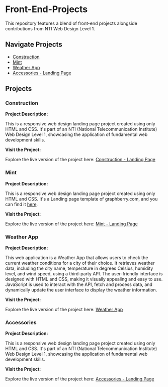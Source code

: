 # Front-End-Projects

This repository features a blend of front-end projects alongside contributions from NTI Web Design Level 1.

## Navigate Projects
- [Construction](#construction)
- [Mint](#mint)
- [Weather App](#weather-app)
- [Accessories - Landing Page](#accessories)

## Projects

### Construction
**Project Description:**

This is a responsive web design landing page project created using only HTML and CSS. It's part of an NTI (National Telecommunication Institute) Web Design Level 1, showcasing the application of fundamental web development skills.

**Visit the Project:**

Explore the live version of the project here: [Construction - Landing Page](https://mahmouddwidar.github.io/Front-End-Projects/Construction/)

### Mint
**Project Description:**

This is a responsive web design landing page project created using only HTML and CSS. It's a Landing page template of graphberry.com, and you can find it [here](https://www.graphberry.com/item/mint-minimal-portfolio-psd-template).

**Visit the Project:**

Explore the live version of the project here: [Mint - Landing Page](https://mahmouddwidar.github.io/Front-End-Projects/Mint/)

### Weather App
**Project Description:**

This web application is a Weather App that allows users to check the current weather conditions for a city of their choice. It retrieves weather data, including the city name, temperature in degrees Celsius, humidity level, and wind speed, using a third-party API. The user-friendly interface is designed with HTML and CSS, making it visually appealing and easy to use. JavaScript is used to interact with the API, fetch and process data, and dynamically update the user interface to display the weather information.

**Visit the Project:**

Explore the live version of the project here: [Weather App](https://mahmouddwidar.github.io/Front-End-Projects/Weather%20App/)

### Accessories
**Project Description:**

This is a responsive web design landing page project created using only HTML and CSS. It's part of an NTI (National Telecommunication Institute) Web Design Level 1, showcasing the application of fundamental web development skills.

**Visit the Project:**

Explore the live version of the project here: [Accessories - Landing Page](https://mahmouddwidar.github.io/Front-End-Projects/Accessories/)

